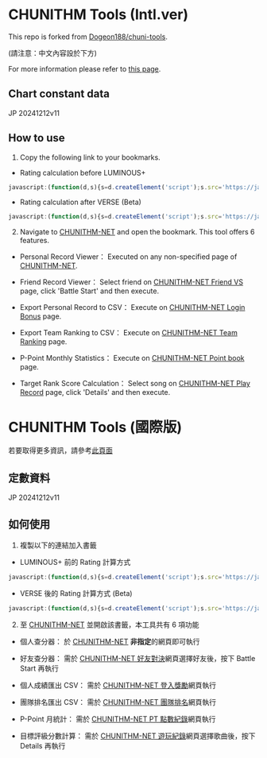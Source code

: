 # CHUNITHM Tools (Intl.ver)

This repo is forked from [Dogeon188/chuni-tools](https://github.com/Dogeon188/chuni-tools).

(請注意：中文內容設於下方)

For more information please refer to [this page](https://chuni.tsaibee.org/?lang=en_US).

## Chart constant data
JP 20241212v11

## How to use
1. Copy the following link to your bookmarks.
- Rating calculation before LUMINOUS+
```js
javascript:(function(d,s){s=d.createElement('script');s.src='https://jack4215.github.io/chuni-tools/scripts/chuni-tools.js?t='+Math.floor(Date.now()/60000);d.body.append(s);})(document);

```
- Rating calculation after VERSE (Beta)
```js
javascript:(function(d,s){s=d.createElement('script');s.src='https://jack4215.github.io/chuni-tools/scripts/chuni-tools-temp.js?t='+Math.floor(Date.now()/60000);d.body.append(s);})(document);
```

2. Navigate to [CHUNITHM-NET](https://chunithm-net-eng.com/mobile/home) and open the bookmark. This tool offers 6 features.

- Personal Record Viewer：
 Executed on any non-specified page of [CHUNITHM-NET](https://chunithm-net-eng.com/mobile/home).

- Friend Record Viewer：
 Select friend on [CHUNITHM-NET Friend VS](https://chunithm-net-eng.com/mobile/friend/genreVs) page, click 'Battle Start' and then execute.

- Export Personal Record to CSV：
 Execute on [CHUNITHM-NET Login Bonus](https://chunithm-net-eng.com/mobile/loginBonus) page.

- Export Team Ranking to CSV：
 Execute on [CHUNITHM-NET Team Ranking](https://chunithm-net-eng.com/mobile/ranking/teamPoint) page.

- P-Point Monthly Statistics：
 Execute on [CHUNITHM-NET Point book](https://chunithm-net-eng.com/mobile/netStore/netpointLog) page.

- Target Rank Score Calculation：
 Select song on [CHUNITHM-NET Play Record](https://chunithm-net-eng.com/mobile/record/playlog) page, click 'Details' and then execute.

# CHUNITHM Tools (國際版)

若要取得更多資訊，請參考[此頁面](https://chuni.tsaibee.org/?lang=zh_TW)

## 定數資料
JP 20241212v11

## 如何使用
1. 複製以下的連結加入書籤 
- LUMINOUS+ 前的 Rating 計算方式
```js
javascript:(function(d,s){s=d.createElement('script');s.src='https://jack4215.github.io/chuni-tools/scripts/chuni-tools.js?t='+Math.floor(Date.now()/60000);d.body.append(s);})(document);
```
- VERSE 後的 Rating 計算方式 (Beta)
```js
javascript:(function(d,s){s=d.createElement('script');s.src='https://jack4215.github.io/chuni-tools/scripts/chuni-tools-temp.js?t='+Math.floor(Date.now()/60000);d.body.append(s);})(document);
```

2. 至 [CHUNITHM-NET](https://chunithm-net-eng.com/mobile/home) 並開啟該書籤，本工具共有 6 項功能

- 個人查分器：
 於 [CHUNITHM-NET](https://chunithm-net-eng.com/mobile/home) <b>非指定</b>的網頁即可執行

- 好友查分器：
 需於 [CHUNITHM-NET 好友對決](https://chunithm-net-eng.com/mobile/friend/genreVs)網頁選擇好友後，按下 Battle Start 再執行

- 個人成績匯出 CSV：
 需於 [CHUNITHM-NET 登入獎勵](https://chunithm-net-eng.com/mobile/loginBonus)網頁執行

- 團隊排名匯出 CSV：
 需於 [CHUNITHM-NET 團隊排名](https://chunithm-net-eng.com/mobile/ranking/teamPoint)網頁執行

- P-Point 月統計：
 需於 [CHUNITHM-NET PT 點數紀錄](https://chunithm-net-eng.com/mobile/netStore/netpointLog)網頁執行

- 目標評級分數計算：
 需於 [CHUNITHM-NET 遊玩紀錄](https://chunithm-net-eng.com/mobile/record/playlog)網頁選擇歌曲後，按下 Details 再執行
